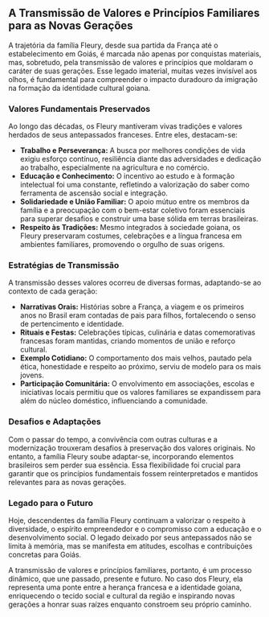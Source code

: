 ## A Transmissão de Valores e Princípios Familiares para as Novas Gerações

A trajetória da família Fleury, desde sua partida da França até o estabelecimento em Goiás, é marcada não apenas por conquistas materiais, mas, sobretudo, pela transmissão de valores e princípios que moldaram o caráter de suas gerações. Esse legado imaterial, muitas vezes invisível aos olhos, é fundamental para compreender o impacto duradouro da imigração na formação da identidade cultural goiana.

### Valores Fundamentais Preservados

Ao longo das décadas, os Fleury mantiveram vivas tradições e valores herdados de seus antepassados franceses. Entre eles, destacam-se:

- **Trabalho e Perseverança:** A busca por melhores condições de vida exigiu esforço contínuo, resiliência diante das adversidades e dedicação ao trabalho, especialmente na agricultura e no comércio.
- **Educação e Conhecimento:** O incentivo ao estudo e à formação intelectual foi uma constante, refletindo a valorização do saber como ferramenta de ascensão social e integração.
- **Solidariedade e União Familiar:** O apoio mútuo entre os membros da família e a preocupação com o bem-estar coletivo foram essenciais para superar desafios e construir uma base sólida em terras brasileiras.
- **Respeito às Tradições:** Mesmo integrados à sociedade goiana, os Fleury preservaram costumes, celebrações e a língua francesa em ambientes familiares, promovendo o orgulho de suas origens.

### Estratégias de Transmissão

A transmissão desses valores ocorreu de diversas formas, adaptando-se ao contexto de cada geração:

- **Narrativas Orais:** Histórias sobre a França, a viagem e os primeiros anos no Brasil eram contadas de pais para filhos, fortalecendo o senso de pertencimento e identidade.
- **Rituais e Festas:** Celebrações típicas, culinária e datas comemorativas francesas foram mantidas, criando momentos de união e reforço cultural.
- **Exemplo Cotidiano:** O comportamento dos mais velhos, pautado pela ética, honestidade e respeito ao próximo, serviu de modelo para os mais jovens.
- **Participação Comunitária:** O envolvimento em associações, escolas e iniciativas locais permitiu que os valores familiares se expandissem para além do núcleo doméstico, influenciando a comunidade.

### Desafios e Adaptações

Com o passar do tempo, a convivência com outras culturas e a modernização trouxeram desafios à preservação dos valores originais. No entanto, a família Fleury soube adaptar-se, incorporando elementos brasileiros sem perder sua essência. Essa flexibilidade foi crucial para garantir que os princípios fundamentais fossem reinterpretados e mantidos relevantes para as novas gerações.

### Legado para o Futuro

Hoje, descendentes da família Fleury continuam a valorizar o respeito à diversidade, o espírito empreendedor e o compromisso com a educação e o desenvolvimento social. O legado deixado por seus antepassados não se limita à memória, mas se manifesta em atitudes, escolhas e contribuições concretas para Goiás.

A transmissão de valores e princípios familiares, portanto, é um processo dinâmico, que une passado, presente e futuro. No caso dos Fleury, ela representa uma ponte entre a herança francesa e a identidade goiana, enriquecendo o tecido social e cultural da região e inspirando novas gerações a honrar suas raízes enquanto constroem seu próprio caminho.